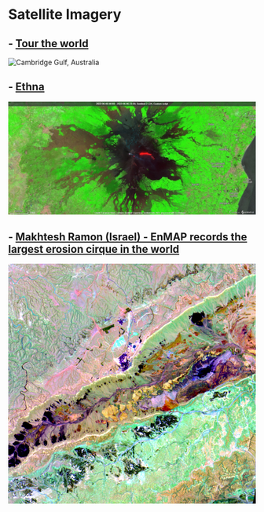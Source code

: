 # Satellite Imagery


## - [Tour the world](https://github.com/SergeyShchus/Satellite-Imagery-Analysis-with-Python/tree/master/Tour_the_World)
![Cambridge Gulf, Australia](https://github.com/SergeyShchus/Satellite-Imagery-Analysis-with-Python/blob/master/Tour_the_World/Australia.jpg?raw=true)

## - [Ethna](https://github.com/SergeyShchus/Satellite-Imagery-Analysis/tree/master/data/ethna)

![Ethna](https://github.com/SergeyShchus/Satellite-Imagery-Analysis/blob/master/data/ethna/2022-06-06-00_00_2022-06-06-23_59_Sentinel-2_L2A_Custom_script.jpg?raw=true)

## - [Makhtesh Ramon (Israel) - EnMAP records the largest erosion cirque in the world](https://www.enmap.org/news/2022-09-22/)

![EnMap](https://github.com/SergeyShchus/Satellite-Imagery-Analysis/blob/master/data/EnMAP-largest%20erosion%20cirque/ramon_2.jpg?raw=true)

